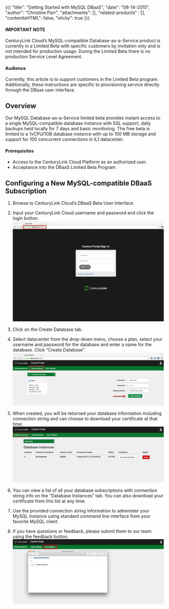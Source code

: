 {{{
  "title": "Getting Started with MySQL DBaaS",
  "date": "08-14-2015",
  "author": "Christine Parr",
  "attachments": [],
  "related-products" : [],
  "contentIsHTML": false,
  "sticky": true
}}}

#### IMPORTANT NOTE

CenturyLink Cloud’s MySQL-compatible Database-as-a-Service product is currently in a Limited Beta with specific customers by invitation only and is not intended for production usage.
During the Limited Beta there is no production Service Level Agreement.

#### Audience

Currently, this article is to support customers in the Limited Beta program.  Additionally, these instructions are specific to provisioning service directly through the DBaas user interface.  

## Overview

Our MySQL Database-as-a-Service limited beta provides instant access to a single MySQL-compatible database instance with SSL support, daily backups held locally for 7 days and basic monitoring.  The free beta is limited to a 1vCPU/1GB database instance with up to 100 MB storage and support for 100 concurrent connections in IL1 datacenter.

#### Prerequisites

- Access to the CenturyLink Cloud Platform as an authorized user.
- Acceptance into the DBaaS Limited Beta Program

## Configuring a New MySQL-compatible DBaaS Subscription

1.	Browse to CenturyLink Cloud’s DBaaS Beta User Interface.

2.  Input your CenturyLink Cloud username and password and click the login button. ![Login](../images/dbaas-login-beta.png)

3.  Click on the Create Database tab.

4.	Select datacenter from the drop-down menu, choose a plan, select your username and password for the database and enter a name for the database.  Click “Create Database”.  ![CreateDB](../images/dbaas-createdb-beta.png)

5.  When created, you will be returned your database information including connection string and can choose to download your certificate at that time. ![ListDB](../images/dbaas-dblist-beta.png)

6.  You can view a list of all your database subscriptions with connection string info on the "Database Instances" tab.  You can also download your certificate from this list at any time.

7.  Use the provided connection string information to administer your MySQL instance using standard command line interface from your favorite MySQL client.

8.  If you have questions or feedback, please submit them to our team using the feedback button. ![Feedback](../images/dbaas-feedback-beta.png)
